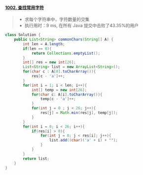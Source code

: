 #### [1002. 查找常用字符](https://leetcode-cn.com/problems/find-common-characters/)

> - 求每个字符串中，字符数量的交集
> - 执行用时：9 ms, 在所有 Java 提交中击败了43.35%的用户

```java
class Solution {
    public List<String> commonChars(String[] A) {
        int len = A.length;
        if(len == 0){
            return Collections.emptyList();
        }
        int[] res = new int[26];
        List<String> list = new ArrayList<String>();
        for(char c : A[0].toCharArray()){
            res[c - 'a']++;
        }
        for(int i = 1; i < len; i++){
            int[] temp = new int[26];
            for(char c: A[i].toCharArray()){
                temp[c - 'a']++;
            }
            for(int j = 0 ; j < 26; j++){
                res[j] = Math.min(res[j], temp[j]);
            }
        }
        for(int i = 0; i < 26; i++){
            if(res[i] > 0){
                for(int j = 0; j < res[i]; j++){
                    list.add((char)('a' + i) + "");
                }
            }
        }
        return list;
    }
}
```

